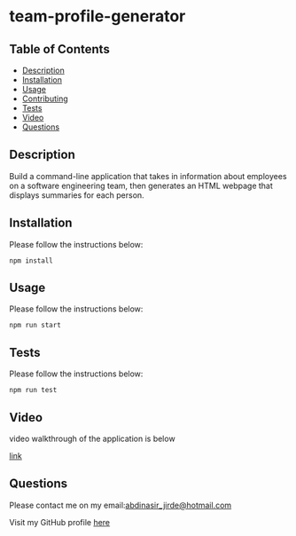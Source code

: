# team-profile-generator

## Table of Contents

- [Description](#description)
- [Installation](#installation)
- [Usage](#usage)
- [Contributing](#contributing)
- [Tests](#tests)
- [Video](#video)
- [Questions](#questions)

## Description

Build a command-line application that takes in information about employees on a software engineering team, then generates an HTML webpage that displays summaries for each person.

## Installation

Please follow the instructions below:

```
npm install
```

## Usage

Please follow the instructions below:

```
npm run start
```

## Tests

Please follow the instructions below:

```
npm run test
```

## Video

video walkthrough of the application is below

[link](https://drive.google.com/file/d/1DnyaoThHWYtnAduth69y3nCnjxzSvosQ/view)

## Questions

Please contact me on my email:abdinasir_jirde@hotmail.com

Visit my GitHub profile [here](https://github.com/abdinasir1993)
